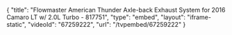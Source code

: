 {
    "title": "Flowmaster American Thunder Axle-back Exhaust System for 2016 Camaro LT w\/ 2.0L Turbo - 817751",
    "type": "embed",
    "layout": "iframe-static",
    "videoId": "67259222",
    "url": "\/tvpembed\/67259222"
}